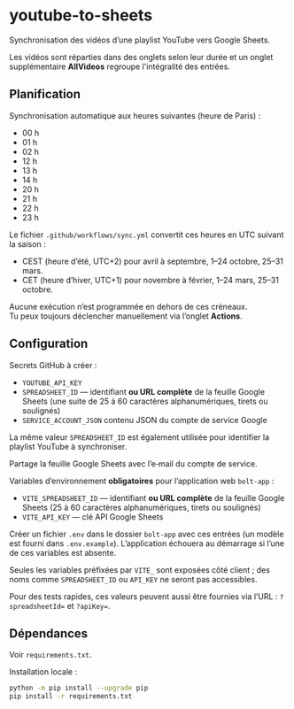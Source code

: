 # youtube-to-sheets

Synchronisation des vidéos d’une playlist YouTube vers Google Sheets.

Les vidéos sont réparties dans des onglets selon leur durée et un onglet
supplémentaire **AllVideos** regroupe l'intégralité des entrées.

## Planification

Synchronisation automatique aux heures suivantes (heure de Paris) :
- 00 h
- 01 h
- 02 h
- 12 h
- 13 h
- 14 h
- 20 h
- 21 h
- 22 h
- 23 h

Le fichier `.github/workflows/sync.yml` convertit ces heures en UTC suivant la saison :
- CEST (heure d’été, UTC+2) pour avril à septembre, 1–24 octobre, 25–31 mars.
- CET (heure d’hiver, UTC+1) pour novembre à février, 1–24 mars, 25–31 octobre.

Aucune exécution n’est programmée en dehors de ces créneaux.  
Tu peux toujours déclencher manuellement via l’onglet **Actions**.

## Configuration

Secrets GitHub à créer :
- `YOUTUBE_API_KEY`
- `SPREADSHEET_ID` — identifiant **ou URL complète** de la feuille Google Sheets
  (une suite de 25 à 60 caractères alphanumériques, tirets ou soulignés)
- `SERVICE_ACCOUNT_JSON` contenu JSON du compte de service Google

La même valeur `SPREADSHEET_ID` est également utilisée pour identifier la playlist YouTube à synchroniser.

Partage la feuille Google Sheets avec l’e‑mail du compte de service.

Variables d’environnement **obligatoires** pour l’application web `bolt-app` :
- `VITE_SPREADSHEET_ID` — identifiant **ou URL complète** de la feuille Google Sheets
  (25 à 60 caractères alphanumériques, tirets ou soulignés)
- `VITE_API_KEY` — clé API Google Sheets

Créer un fichier `.env` dans le dossier `bolt-app` avec ces entrées (un modèle
est fourni dans `.env.example`). L’application échouera au démarrage si l’une de
ces variables est absente.

Seules les variables préfixées par `VITE_` sont exposées côté client ; des noms
comme `SPREADSHEET_ID` ou `API_KEY` ne seront pas accessibles.

Pour des tests rapides, ces valeurs peuvent aussi être fournies via l’URL :
`?spreadsheetId=` et `?apiKey=`.

## Dépendances

Voir `requirements.txt`.

Installation locale :
```bash
python -m pip install --upgrade pip
pip install -r requirements.txt
```
